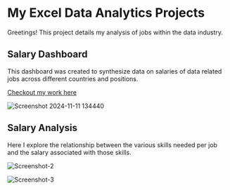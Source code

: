 # My Excel Data Analytics Projects

Greetings! This project details my analysis of jobs within the data industry.

## Salary Dashboard

This dashboard was created to synthesize data on salaries of data related jobs across different countries and positions. 

[Checkout my work here](Final_Dashboard_)

![Screenshot 2024-11-11 134440](https://github.com/user-attachments/assets/40754165-23c2-46a4-aefa-6252d31978b9) 

## Salary Analysis

Here I explore the relationship between the various skills needed per job and the salary associated with those skills.


![Screenshot-2](https://github.com/user-attachments/assets/4cd90a04-838d-4f68-bd45-6c8963fb186e)

![Screenshot-3](https://github.com/user-attachments/assets/ec2f5da9-71eb-48b0-9516-456fd21f0091)
